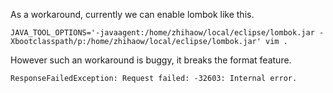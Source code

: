As a workaround, currently we can enable lombok like this.

```
JAVA_TOOL_OPTIONS='-javaagent:/home/zhihaow/local/eclipse/lombok.jar -Xbootclasspath/p:/home/zhihaow/local/eclipse/lombok.jar' vim .
```

However such an workaround is buggy, it breaks the format feature.

```
ResponseFailedException: Request failed: -32603: Internal error.
```
